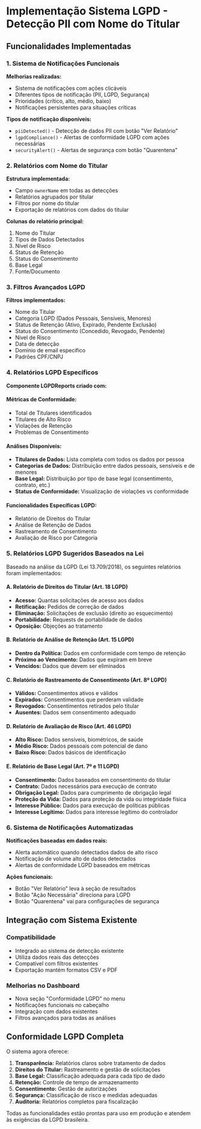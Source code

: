 # Implementação Sistema LGPD - Detecção PII com Nome do Titular

## Funcionalidades Implementadas

### 1. Sistema de Notificações Funcionais

**Melhorias realizadas:**
- Sistema de notificações com ações clicáveis
- Diferentes tipos de notificação (PII, LGPD, Segurança)
- Prioridades (crítico, alto, médio, baixo)
- Notificações persistentes para situações críticas

**Tipos de notificação disponíveis:**
- `piiDetected()` - Detecção de dados PII com botão "Ver Relatório"
- `lgpdCompliance()` - Alertas de conformidade LGPD com ações necessárias
- `securityAlert()` - Alertas de segurança com botão "Quarentena"

### 2. Relatórios com Nome do Titular

**Estrutura implementada:**
- Campo `ownerName` em todas as detecções
- Relatórios agrupados por titular
- Filtros por nome do titular
- Exportação de relatórios com dados do titular

**Colunas do relatório principal:**
1. Nome do Titular
2. Tipos de Dados Detectados
3. Nível de Risco
4. Status de Retenção
5. Status do Consentimento
6. Base Legal
7. Fonte/Documento

### 3. Filtros Avançados LGPD

**Filtros implementados:**
- Nome do Titular
- Categoria LGPD (Dados Pessoais, Sensíveis, Menores)
- Status de Retenção (Ativo, Expirado, Pendente Exclusão)
- Status do Consentimento (Concedido, Revogado, Pendente)
- Nível de Risco
- Data de detecção
- Domínio de email específico
- Padrões CPF/CNPJ

### 4. Relatórios LGPD Específicos

**Componente LGPDReports criado com:**

#### Métricas de Conformidade:
- Total de Titulares identificados
- Titulares de Alto Risco
- Violações de Retenção
- Problemas de Consentimento

#### Análises Disponíveis:
- **Titulares de Dados:** Lista completa com todos os dados por pessoa
- **Categorias de Dados:** Distribuição entre dados pessoais, sensíveis e de menores
- **Base Legal:** Distribuição por tipo de base legal (consentimento, contrato, etc.)
- **Status de Conformidade:** Visualização de violações vs conformidade

#### Funcionalidades Específicas LGPD:
- Relatório de Direitos do Titular
- Análise de Retenção de Dados
- Rastreamento de Consentimento
- Avaliação de Risco por Categoria

### 5. Relatórios LGPD Sugeridos Baseados na Lei

Baseado na análise da LGPD (Lei 13.709/2018), os seguintes relatórios foram implementados:

#### A. Relatório de Direitos do Titular (Art. 18 LGPD)
- **Acesso:** Quantas solicitações de acesso aos dados
- **Retificação:** Pedidos de correção de dados
- **Eliminação:** Solicitações de exclusão (direito ao esquecimento)
- **Portabilidade:** Requests de portabilidade de dados
- **Oposição:** Objeções ao tratamento

#### B. Relatório de Análise de Retenção (Art. 15 LGPD)
- **Dentro da Política:** Dados em conformidade com tempo de retenção
- **Próximo ao Vencimento:** Dados que expiram em breve
- **Vencidos:** Dados que devem ser eliminados

#### C. Relatório de Rastreamento de Consentimento (Art. 8º LGPD)
- **Válidos:** Consentimentos ativos e válidos
- **Expirados:** Consentimentos que perderam validade
- **Revogados:** Consentimentos retirados pelo titular
- **Ausentes:** Dados sem consentimento adequado

#### D. Relatório de Avaliação de Risco (Art. 46 LGPD)
- **Alto Risco:** Dados sensíveis, biométricos, de saúde
- **Médio Risco:** Dados pessoais com potencial de dano
- **Baixo Risco:** Dados básicos de identificação

#### E. Relatório de Base Legal (Art. 7º e 11 LGPD)
- **Consentimento:** Dados baseados em consentimento do titular
- **Contrato:** Dados necessários para execução de contrato
- **Obrigação Legal:** Dados para cumprimento de obrigação legal
- **Proteção da Vida:** Dados para proteção da vida ou integridade física
- **Interesse Público:** Dados para execução de políticas públicas
- **Interesse Legítimo:** Dados para interesse legítimo do controlador

### 6. Sistema de Notificações Automatizadas

**Notificações baseadas em dados reais:**
- Alerta automático quando detectados dados de alto risco
- Notificação de volume alto de dados detectados
- Alertas de conformidade LGPD baseados em métricas

**Ações funcionais:**
- Botão "Ver Relatório" leva à seção de resultados
- Botão "Ação Necessária" direciona para LGPD
- Botão "Quarentena" vai para configurações de segurança

## Integração com Sistema Existente

### Compatibilidade
- Integrado ao sistema de detecção existente
- Utiliza dados reais das detecções
- Compatível com filtros existentes
- Exportação mantém formatos CSV e PDF

### Melhorias no Dashboard
- Nova seção "Conformidade LGPD" no menu
- Notificações funcionais no cabeçalho
- Integração com dados existentes
- Filtros avançados para todas as análises

## Conformidade LGPD Completa

O sistema agora oferece:
1. **Transparência:** Relatórios claros sobre tratamento de dados
2. **Direitos do Titular:** Rastreamento e gestão de solicitações
3. **Base Legal:** Classificação adequada para cada tipo de dado
4. **Retenção:** Controle de tempo de armazenamento
5. **Consentimento:** Gestão de autorizações
6. **Segurança:** Classificação de risco e medidas adequadas
7. **Auditoria:** Relatórios completos para fiscalização

Todas as funcionalidades estão prontas para uso em produção e atendem às exigências da LGPD brasileira.